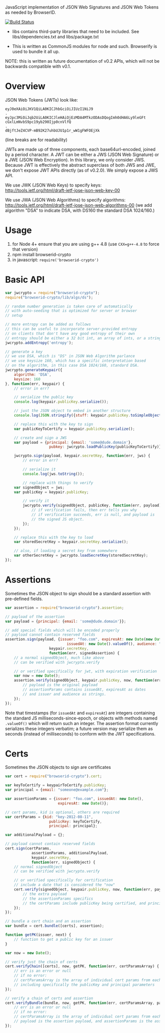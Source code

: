 JavaScript implementation of JSON Web Signatures and JSON Web Tokens as needed by BrowserID.

[![Build Status](https://secure.travis-ci.org/mozilla/browserid-crypto.png)](http://travis-ci.org/mozilla/browserid-crypto)

- libs contains third-party libraries that need to be included. See
libs/dependencies.txt and libs/package.txt

- This is written as CommonJS modules for node and
  such. Browserify is used to bundle it all up.

NOTE: this is written as future documentation of v0.2 APIs, which will not
be backwards compatible with v0.1.

Overview
===

JSON Web Tokens (JWTs) look like:

    eyJ0eXAiOiJKV1QiLA0KICJhbGciOiJIUzI1NiJ9
    .
    eyJpc3MiOiJqb2UiLA0KICJleHAiOjEzMDA4MTkzODAsDQogImh0dHA6Ly9leGFt
    cGxlLmNvbS9pc19yb290Ijp0cnVlfQ
    .
    dBjftJeZ4CVP-mB92K27uhbUJU1p1r_wW1gFWFOEjXk

(line breaks are for readability)

JWTs are made up of three components, each base64url-encoded, joined by a period character. A JWT can be either a JWS (JSON Web Signature) or a JWE (JSON Web Encryption). In this library, we only consider JWS. Because JWT is effectively the abstract superclass of both JWS and JWE, we don't expose JWT APIs directly (as of v0.2.0). We simply expose a JWS API.

We use JWK (JSON Web Keys) to specify keys:
http://tools.ietf.org/html/draft-ietf-jose-json-web-key-00

We use JWA (JSON Web Algorithms) to specify algorithms:
http://tools.ietf.org/html/draft-ietf-jose-json-web-algorithms-00
(we add algorithm "DSA" to indicate DSA, with DS160 the standard DSA 1024/160.)

Usage
=====

  1. for Node 4+ ensure that you are using g++ 4.8 (use `CXX=g++-4.8` to force that version)
  2. npm install browserid-crypto
  3. in javascript: `require('browserid-crypto')`

Basic API
=========
```javascript
var jwcrypto = require("browserid-crypto");
require("browserid-crypto/lib/algs/ds");

// random number generation is taken care of automatically
// with auto-seeding that is optimized for server or browser
// setup

// more entropy can be added as follows
// this can be useful to incorporate server-provided entropy
// on clients that don't have any good entropy of their own
// entropy should be either a 32 bit int, an array of ints, or a string
jwcrypto.addEntropy('entropy');

// generate a key
// we use DSA, which is "DS" in JSON Web Algorithm parlance
// we use keysize 160, which has a specific interpretation based
// on the algorithm, in this case DSA 1024/160, standard DSA.
jwcrypto.generateKeypair({
    algorithm: 'DSA',
    keysize: 160
}, function(err, keypair) {
    // error in err?

    // serialize the public key
    console.log(keypair.publicKey.serialize());

    // just the JSON object to embed in another structure
    console.log(JSON.stringify({stuff: keypair.publicKey.toSimpleObject()}));

    // replace this with the key to sign
    var publicKeyToCertify = keypair.publicKey.serialize();

    // create and sign a JWS
    var payload = {principal: {email: 'some@dude.domain'},
                    pubkey: jwcrypto.loadPublicKey(publicKeyToCertify)};

    jwcrypto.sign(payload, keypair.secretKey, function(err, jws) {
        // error in err?

        // serialize it
        console.log(jws.toString());

        // replace with things to verify
    var signedObject = jws;
    var publicKey = keypair.publicKey;

        // verify it
        jwcrypto.verify(signedObject, publicKey, function(err, payload) {
            // if verification fails, then err tells you why
            // if verification succeeds, err is null, and payload is
            // the signed JS object.
        });
    });

    // replace this with the key to load
    var storedSecretKey = keypair.secretKey.serialize();

    // also, if loading a secret key from somewhere
    var otherSecretKey = jwcrypto.loadSecretKey(storedSecretKey);
});
```

Assertions
====

Sometimes the JSON object to sign should be a standard assertion with pre-defined fields.

```javascript
var assertion = require("browserid-crypto").assertion;

// payload of the assertion
var payload = {principal: {email: 'some@dude.domain'}};

// add special fields which will be encoded properly
// payload cannot contain reserved fields
assertion.sign(payload, {issuer: "foo.com", expiresAt: new Date(new Date().valueOf() + 5000),
                            issuedAt: new Date().valueOf(), audience: "https://example.com"},
                    keypair.secretKey,
                    function(err, signedAssertion) {
    // a normal signedObject, much like above
    // can be verified with jwcrypto.verify

    // or verified specifically for jwt, with expiration verification
    var now = new Date();
    assertion.verify(signedObject, keypair.publicKey, now, function(err, payload, assertionParams) {
        // payload is the original payload
        // assertionParams contains issuedAt, expiresAt as dates
        // and issuer and audience as strings.
    });
});
```

Note that timestamps (for `issuedAt` and `expiresAt`) are integers containing the standard JS milliseconds-since-epoch, or objects with methods named `.valueOf()` which will return such an integer. The assertion format currently serializes these integers verbatim; a future version may serialize them as seconds (instead of milliseconds) to conform with the JWT specifications.

Certs
=======

Sometimes the JSON objects to sign are certificates

```javascript
var cert = require("browserid-crypto").cert;

var keyToCertify = keypairToCertify.publicKey;
var principal = {email: "someone@example.com"};

var assertionParams = {issuer: "foo.com", issuedAt: new Date(),
                        expiresAt: new Date()};

// cert params, kid is optional, others are required
var certParams = {kid: "key-2012-08-11",
                    publicKey: keyToCertify,
                    principal: principal};

var additionalPayload = {};

// payload cannot contain reserved fields
cert.sign(certParams,
            assertionParams, additionalPayload,
            keypair.secretKey,
            function(err, signedObject) {
    // normal signedObject
    // can be verified with jwcrypto.verify

    // or verified specifically for certification
    // include a date that is considered the "now"
    cert.verify(signedObject, keypair.publicKey, now, function(err, payload, assertionParams, certParams) {
        // the extra payload
        // the assertionParams specifics
        // the certParams include publicKey being certified, and principal bound to it.
    });
});

// bundle a cert chain and an assertion
var bundle = cert.bundle([certs], assertion);

function getPK(issuer, next) {
    // function to get a public key for an issuer
}

var now = new Date();

// verify just the chain of certs
cert.verifyChain([certs], now, getPK, function(err, certParamsArray) {
    // err is an error or null
    // if no error:
    // certParamsArray is the array of individual cert params from each verification
    // including specifically the publicKey and principal parameters
});

// verify a chain of certs and assertion
cert.verifyBundle(bundle, now, getPK, function(err, certParamsArray, payload, assertionParams) {
    // err is an error or null
    // if no error:
    // certParamsArray is the array of individual cert params from each verification
    // payload is the assertion payload, and assertionParams is the assertion params.
});
```
